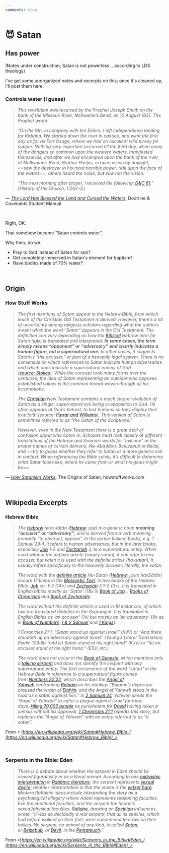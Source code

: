 ```yaml
---
comments: true
---
```

# 😈 Satan
## Has power
(Notes under construction; Satan is not powerless... according to LDS theology)

I've got some unorganized notes and excerpts on this; once it's cleaned up, I'll post them here.

### Controls water (I guess)
> *This revelation was received by the Prophet Joseph Smith on the bank of the Missouri River, McIlwaine’s Bend, on 12 August 1831. The Prophet wrote:*
>
> *“On the 9th, in company with ten Elders, I left Independence landing for Kirtland. We started down the river in canoes, and went the first day as far as Fort Osage, where we had an excellent wild turkey for supper. Nothing very important occurred till the third day, when many of the dangers so common upon the western waters, manifested themselves; and after we had encamped upon the bank of the river, at McIlwaine’s Bend, Brother Phelps, in open vision by daylight, ==saw the destroyer in his most horrible power, ride upon the face of the waters==; others heard the noise, but saw not the vision.*
>
> *“The next morning after prayer, I received the following: [D&C 61](https://www.churchofjesuschrist.org/study/scriptures/dc-testament/dc/61).” (History of the Church, 1:202–3.)*

— _[The Lord Has Blessed the Land and Cursed the Waters](https://www.churchofjesuschrist.org/manual/doctrine-and-covenants-student-manual/section-61-the-lord-has-blessed-the-land-and-cursed-the-waters?lang=eng)_, Doctrine & Covenants Student Manual

&nbsp;

Right, OK.

That somehow became “Satan controls water”.

Why then, do we:

- Pray to God instead of Satan for rain?
- Get completely immersed in Satan's element for baptism?
- Have bodies made of 70% water?

&nbsp;

## Origin
### How Stuff Works
> *The first mentions of Satan appear in the Hebrew Bible, from which much of the Christian Old Testament is derived. However, there’s a lot of uncertainty among religious scholars regarding what the authors meant when the word “Satan” appears in the Old Testament. The definition can vary depending on how the [Biblical](https://science.howstuffworks.com/nature/natural-disasters/2012-bible-world-end.htm) Hebrew term for Satan (שָּׂטָן‎‎) is translated and interpreted. **In some cases, the term simply means “opponent” or “adversary” and clearly indicates a human figure, not a supernatural one.** In other cases, it suggests Satan is “the accuser,” or part of a heavenly legal system. There is no consensus on which references to Satan indicate human adversaries and which ones indicate a supernatural enemy of God ([source: Stokes](https://www.jstor.org/stable/25610168?seq=1)). While the concept took many forms over the centuries, the idea of Satan representing an outsider who opposes established values is the common thread woven through all his incarnations.*
> 
> *The [Christian](https://people.howstuffworks.com/creationism.htm) New Testament contains a much clearer evolution of Satan as a single, supernatural evil being in opposition to God. He often appears at God’s behest, to test humans so they display their true faith (source: [Farrar and Williams](http://journals.sagepub.com/doi/abs/10.1177/0142064X16660911)). This version of Satan is sometimes referred to as “the Satan of the Scriptures.”*
> 
> *However, even in the New Testament there is a great deal of confusion about who Satan is. Scholars must look closely at different translations of the Hebrew and Aramaic words for “evil one” or the proper names of certain demons, like Abaddon, Beelzebub or Belial, and ==try to guess whether they refer to Satan or a more generic evil in context. When referencing the Bible solely, it’s difficult to determine what Satan looks like, where he came from or what his goals might be==.*

— _[How Satanism Works](https://people.howstuffworks.com/satanism.htm?srch_tag=cgzxsa6ji3hpuyiibjrg55gw2blylnoo#pt1)_, The Origins of Satan, howstuffworks.com

&nbsp;

## Wikipedia Excerpts
### Hebrew Bible
> *The [Hebrew](https://en.wikipedia.org/wiki/Hebrew) term śāṭān ([Hebrew](https://en.wikipedia.org/wiki/Hebrew_language): שָׂטָן) is a generic noun **meaning “accuser” or “adversary”**, and is derived from a verb meaning primarily “to obstruct, oppose”. In the earlier biblical books, e.g. 1 Samuel 29:4, it refers to human adversaries, but in the later books, especially [Job](https://en.wikipedia.org/wiki/Book_of_Job) 1-2 and [Zechariah](https://en.wikipedia.org/wiki/Book_of_Zechariah) 3, to a supernatural entity. When used without the definite article (simply satan), it can refer to any accuser, but when it is used with the definite article (ha-satan), it usually refers specifically to the heavenly accuser, literally, the satan.*
> 
> *The word with the [definite article](https://en.wikipedia.org/wiki/Definite_article) Ha-Satan ([Hebrew](https://en.wikipedia.org/wiki/Hebrew_language): הַשָּׂטָן hasSāṭān) occurs 17 times in the [Masoretic Text](https://en.wikipedia.org/wiki/Masoretic_Text), in two books of the Hebrew Bible: [Job](https://en.wikipedia.org/wiki/Book_of_Job) ch. 1–2 (14×) and [Zechariah](https://en.wikipedia.org/wiki/Book_of_Zechariah) 3:1–2 (3×). It is translated in English bibles mostly as ‘Satan’ (18x in [Book of Job](https://en.wikipedia.org/wiki/Book_of_Job), I [Books of Chronicles](https://en.wikipedia.org/wiki/Books_of_Chronicles) and [Book of Zechariah](https://en.wikipedia.org/wiki/Book_of_Zechariah)).*
> 
> *The word without the definite article is used in 10 instances, of which two are translated diabolos in the Septuagint. It is translated in English Bibles as ‘an accuser’ (1x) but mostly as ‘an adversary’ (9x as in [Book of Numbers](https://en.wikipedia.org/wiki/Book_of_Numbers), [1 & 2 Samuel](https://en.wikipedia.org/wiki/Books_of_Samuel) and [1 Kings](https://en.wikipedia.org/wiki/Books_of_Kings)).*
> 
> *1 Chronicles 21:1, “Satan stood up against Israel” (KJV) or “And there standeth up an adversary against Israel” (Young’s Literal Translation) Psalm 109:6b “and let Satan stand at his right hand” (KJV) or “let an accuser stand at his right hand.” (ESV, etc.)*
> 
> *The word does not occur in the [Book of Genesis](https://en.wikipedia.org/wiki/Book_of_Genesis), which mentions only a [talking serpent](https://en.wikipedia.org/wiki/Serpents_in_the_Bible) and does not identify the serpent with any supernatural entity. The first occurrence of the word “satan” in the Hebrew Bible in reference to a supernatural figure comes from [Numbers 22:22](https://mechon-mamre.org/p/pt/pt0422.htm#22), which describes the [Angel of Yahweh](https://en.wikipedia.org/wiki/Angel_of_the_Lord) confronting [Balaam](https://en.wikipedia.org/wiki/Balaam) on his donkey: “Balaam’s departure aroused the wrath of [Elohim](https://en.wikipedia.org/wiki/Elohim), and the Angel of Yahweh stood in the road as a satan against him.” In [2 Samuel 24](https://mechon-mamre.org/p/pt/pt08b24.htm#1), Yahweh sends the “Angel of Yahweh” to inflict a plague against Israel for three days, [killing 70,000 people](https://en.wikipedia.org/wiki/Destroying_angel_(Bible)) as punishment for [David](https://en.wikipedia.org/wiki/David) having taken a census without his approval. [1 Chronicles 21:1](https://mechon-mamre.org/p/pt/pt25a21.htm#1) repeats this story, but replaces the “Angel of Yahweh” with an entity referred to as “a satan”.*

_From <_ [_https://en.wikipedia.org/wiki/Satan#Hebrew_Bible_](https://en.wikipedia.org/wiki/Satan#Hebrew_Bible)_>_

&nbsp;

### Serpents in the Bible: Eden
> *There is a debate about whether the serpent in Eden should be viewed figuratively or as a literal animal. According to one [midrashic interpretation](https://en.wikipedia.org/wiki/Midrash) in [Rabbinic literature](https://en.wikipedia.org/wiki/Rabbinic_literature), the serpent represents [sexual desire](https://en.wikipedia.org/wiki/Sexual_desire); another interpretation is that the snake is the [yetzer hara](https://en.wikipedia.org/wiki/Yetzer_hara). Modern Rabbinic ideas include interpreting the story as a psychological allegory where Adam represents reasoning faculties, Eve the emotional faculties, and the serpent the hedonic sexual/physical faculties. [Voltaire](https://en.wikipedia.org/wiki/Voltaire), drawing on [Socinian](https://en.wikipedia.org/wiki/Socinian) influences, wrote: “It was so decidedly a real serpent, that all its species, which had before walked on their feet, were condemned to crawl on their bellies. No serpent, no animal of any kind, is called [Satan](https://en.wikipedia.org/wiki/Satan#Judaism), or [Belzebub](https://en.wikipedia.org/wiki/Belzebub), or [Devil](https://en.wikipedia.org/wiki/Devil#Christianity), in the [Pentateuch](https://en.wikipedia.org/wiki/Torah).”*

_From <_[_https://en.wikipedia.org/wiki/Serpents_in_the_Bible#Eden_](https://en.wikipedia.org/wiki/Serpents_in_the_Bible#Eden)_>_